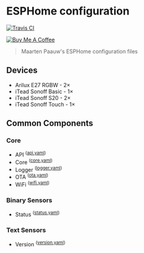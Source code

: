 # ESPHome configuration

[![Travis CI](https://travis-ci.org/maartenpaauw/esphome-config.svg?branch=master)](https://travis-ci.org/maartenpaauw/esphome-config)

<a href="https://www.buymeacoffee.com/maartenpaauw" target="_blank"><img src="https://www.buymeacoffee.com/assets/img/custom_images/orange_img.png" alt="Buy Me A Coffee" style="height: auto !important;width: auto !important;" ></a>

> Maarten Paauw's ESPHome configuration files

## Devices

- Arilux E27 RGBW - 2×
- iTead Sonoff Basic - 1×
- iTead Sonoff S20 - 2×
- iTead Sonoff Touch - 1×

## Common Components

### Core

- API <sup>([api.yaml](./components/core/api.yaml))</sup>
- Core <sup>([core.yaml](./components/core/core.yaml))</sup>
- Logger <sup>([logger.yaml](./components/core/logger.yaml))</sup>
- OTA <sup>([ota.yaml](./components/core/ota.yaml))</sup>
- WiFi <sup>([wifi.yaml](./components/core/wifi.yaml))</sup>

### Binary Sensors

- Status <sup>([status.yaml](./components/binary_sensors/status.yaml))</sup>

### Text Sensors

- Version <sup>([version.yaml](./components/text_sensors/version.yaml))</sup>
